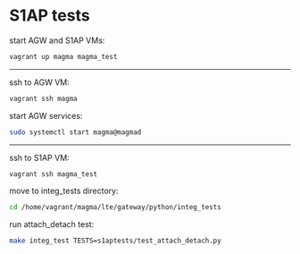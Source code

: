 # S1AP tests

start AGW and S1AP VMs:
```bash
vagrant up magma magma_test
```
---

ssh to AGW VM:
```bash
vagrant ssh magma
```

start AGW services:
```bash
sudo systemctl start magma@magmad
```
---


ssh to S1AP VM:
```bash
vagrant ssh magma_test
```

move to integ_tests directory:
```bash
cd /home/vagrant/magma/lte/gateway/python/integ_tests
```

run attach_detach test:
```bash
make integ_test TESTS=s1aptests/test_attach_detach.py
```


